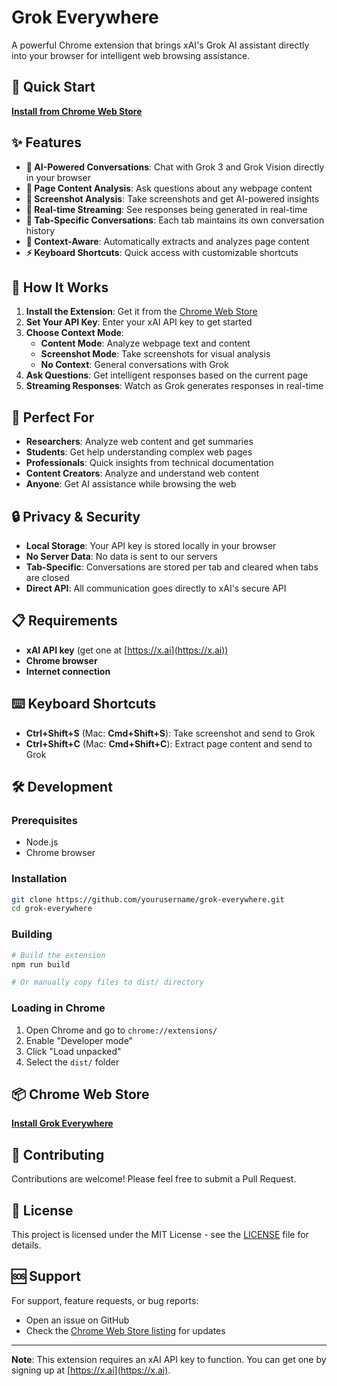 # Grok Everywhere

A powerful Chrome extension that brings xAI's Grok AI assistant directly into your browser for intelligent web browsing assistance.

## 🚀 Quick Start

**[Install from Chrome Web Store](https://chromewebstore.google.com/detail/grok-everywhere/onddcpahoenacjcgkldfegocdgdgajpn)**

## ✨ Features

- **🤖 AI-Powered Conversations**: Chat with Grok 3 and Grok Vision directly in your browser
- **📄 Page Content Analysis**: Ask questions about any webpage content
- **📸 Screenshot Analysis**: Take screenshots and get AI-powered insights
- **🔄 Real-time Streaming**: See responses being generated in real-time
- **💬 Tab-Specific Conversations**: Each tab maintains its own conversation history
- **🎯 Context-Aware**: Automatically extracts and analyzes page content
- **⚡ Keyboard Shortcuts**: Quick access with customizable shortcuts

## 🎯 How It Works

1. **Install the Extension**: Get it from the [Chrome Web Store](https://chromewebstore.google.com/detail/grok-everywhere/onddcpahoenacjcgkldfegocdgdgajpn)
2. **Set Your API Key**: Enter your xAI API key to get started
3. **Choose Context Mode**:
   - **Content Mode**: Analyze webpage text and content
   - **Screenshot Mode**: Take screenshots for visual analysis
   - **No Context**: General conversations with Grok
4. **Ask Questions**: Get intelligent responses based on the current page
5. **Streaming Responses**: Watch as Grok generates responses in real-time

## 🎨 Perfect For

- **Researchers**: Analyze web content and get summaries
- **Students**: Get help understanding complex web pages
- **Professionals**: Quick insights from technical documentation
- **Content Creators**: Analyze and understand web content
- **Anyone**: Get AI assistance while browsing the web

## 🔒 Privacy & Security

- **Local Storage**: Your API key is stored locally in your browser
- **No Server Data**: No data is sent to our servers
- **Tab-Specific**: Conversations are stored per tab and cleared when tabs are closed
- **Direct API**: All communication goes directly to xAI's secure API

## 📋 Requirements

- **xAI API key** (get one at [https://x.ai](https://x.ai))
- **Chrome browser**
- **Internet connection**

## ⌨️ Keyboard Shortcuts

- **Ctrl+Shift+S** (Mac: **Cmd+Shift+S**): Take screenshot and send to Grok
- **Ctrl+Shift+C** (Mac: **Cmd+Shift+C**): Extract page content and send to Grok

## 🛠️ Development

### Prerequisites

- Node.js
- Chrome browser

### Installation

```bash
git clone https://github.com/yourusername/grok-everywhere.git
cd grok-everywhere
```

### Building

```bash
# Build the extension
npm run build

# Or manually copy files to dist/ directory
```

### Loading in Chrome

1. Open Chrome and go to `chrome://extensions/`
2. Enable "Developer mode"
3. Click "Load unpacked"
4. Select the `dist/` folder

## 📦 Chrome Web Store

**[Install Grok Everywhere](https://chromewebstore.google.com/detail/grok-everywhere/onddcpahoenacjcgkldfegocdgdgajpn)**

## 🤝 Contributing

Contributions are welcome! Please feel free to submit a Pull Request.

## 📄 License

This project is licensed under the MIT License - see the [LICENSE](LICENSE) file for details.

## 🆘 Support

For support, feature requests, or bug reports:

- Open an issue on GitHub
- Check the [Chrome Web Store listing](https://chromewebstore.google.com/detail/grok-everywhere/onddcpahoenacjcgkldfegocdgdgajpn) for updates

---

**Note**: This extension requires an xAI API key to function. You can get one by signing up at [https://x.ai](https://x.ai).
